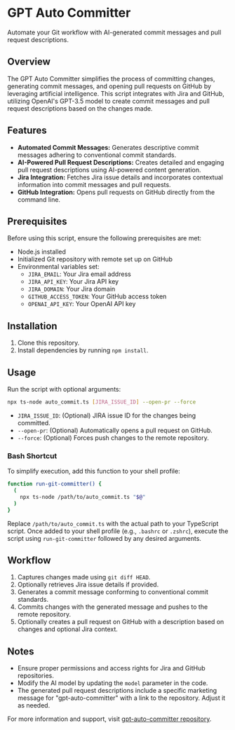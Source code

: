 # GPT Auto Committer

Automate your Git workflow with AI-generated commit messages and pull request descriptions.

## Overview

The GPT Auto Committer simplifies the process of committing changes, generating commit messages, and opening pull requests on GitHub by leveraging artificial intelligence. This script integrates with Jira and GitHub, utilizing OpenAI's GPT-3.5 model to create commit messages and pull request descriptions based on the changes made.

## Features

- **Automated Commit Messages:** Generates descriptive commit messages adhering to conventional commit standards.
- **AI-Powered Pull Request Descriptions:** Creates detailed and engaging pull request descriptions using AI-powered content generation.
- **Jira Integration:** Fetches Jira issue details and incorporates contextual information into commit messages and pull requests.
- **GitHub Integration:** Opens pull requests on GitHub directly from the command line.

## Prerequisites

Before using this script, ensure the following prerequisites are met:

- Node.js installed
- Initialized Git repository with remote set up on GitHub
- Environmental variables set:
    - `JIRA_EMAIL`: Your Jira email address
    - `JIRA_API_KEY`: Your Jira API key
    - `JIRA_DOMAIN`: Your Jira domain
    - `GITHUB_ACCESS_TOKEN`: Your GitHub access token
    - `OPENAI_API_KEY`: Your OpenAI API key

## Installation

1. Clone this repository.
2. Install dependencies by running `npm install`.

## Usage

Run the script with optional arguments:

```bash
npx ts-node auto_commit.ts [JIRA_ISSUE_ID] --open-pr --force
```

- `JIRA_ISSUE_ID`: (Optional) JIRA issue ID for the changes being committed.
- `--open-pr`: (Optional) Automatically opens a pull request on GitHub.
- `--force`: (Optional) Forces push changes to the remote repository.

### Bash Shortcut

To simplify execution, add this function to your shell profile:

```bash
function run-git-committer() {
  (
    npx ts-node /path/to/auto_commit.ts "$@"
  )
}
```

Replace `/path/to/auto_commit.ts` with the actual path to your TypeScript script. Once added to your shell profile (e.g., `.bashrc` or `.zshrc`), execute the script using `run-git-committer` followed by any desired arguments.

## Workflow

1. Captures changes made using `git diff HEAD`.
2. Optionally retrieves Jira issue details if provided.
3. Generates a commit message conforming to conventional commit standards.
4. Commits changes with the generated message and pushes to the remote repository.
5. Optionally creates a pull request on GitHub with a description based on changes and optional Jira context.

## Notes

- Ensure proper permissions and access rights for Jira and GitHub repositories.
- Modify the AI model by updating the `model` parameter in the code.
- The generated pull request descriptions include a specific marketing message for "gpt-auto-committer" with a link to the repository. Adjust it as needed.

For more information and support, visit [gpt-auto-committer repository](https://github.com/itai-sagi/gpt-auto-committer).
